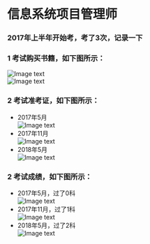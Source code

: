 # 信息系统项目管理师

### 2017年上半年开始考，考了3次，记录一下<br>

### 1 考试购买书籍，如下图所示：<br>
![Image text](https://github.com/lixing20080830/soft-examination-learning-notes/raw/master/images-folder/参考书1.png)<br>
![Image text](https://github.com/lixing20080830/soft-examination-learning-notes/raw/master/images-folder/参考书2.png)<br>

### 2 考试准考证，如下图所示：<br>
* 2017年5月<br>
![Image text](https://github.com/lixing20080830/soft-examination-learning-notes/raw/master/images-folder/准考证1.jpg)<br>
* 2017年11月<br>
![Image text](https://github.com/lixing20080830/soft-examination-learning-notes/raw/master/images-folder/准考证2.jpg)<br>
* 2018年5月<br>
![Image text](https://github.com/lixing20080830/soft-examination-learning-notes/raw/master/images-folder/准考证3.jpg)<br>

### 2 考试成绩，如下图所示：<br>
* 2017年5月，过了0科<br>
![Image text](https://github.com/lixing20080830/soft-examination-learning-notes/raw/master/images-folder/成绩1.png)<br>
* 2017年11月，过了1科<br>
![Image text](https://github.com/lixing20080830/soft-examination-learning-notes/raw/master/images-folder/成绩2.png)<br>
* 2018年5月，过了2科<br>
![Image text](https://github.com/lixing20080830/soft-examination-learning-notes/raw/master/images-folder/成绩3.png)<br>


